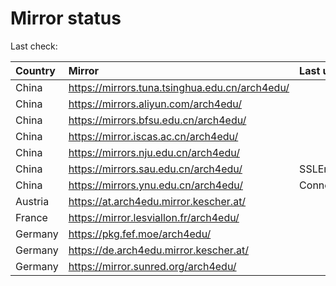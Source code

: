 <script src="./time.js"></script>
# Mirror status
Last check: <script type="text/javascript">localize(1686381292.0124767);</script>

|Country|Mirror|Last update|
|:------|:-----|:----------|
|China|https://mirrors.tuna.tsinghua.edu.cn/arch4edu/|<script type="text/javascript">localize(1686335402);</script>|
|China|https://mirrors.aliyun.com/arch4edu/|<script type="text/javascript">localize(1686292539);</script>|
|China|https://mirrors.bfsu.edu.cn/arch4edu/|<script type="text/javascript">localize(1686335402);</script>|
|China|https://mirror.iscas.ac.cn/arch4edu/|<script type="text/javascript">localize(1686335402);</script>|
|China|https://mirrors.nju.edu.cn/arch4edu/|<script type="text/javascript">localize(1686335402);</script>|
|China|https://mirrors.sau.edu.cn/arch4edu/|SSLError|
|China|https://mirrors.ynu.edu.cn/arch4edu/|ConnectTimeout|
|Austria|https://at.arch4edu.mirror.kescher.at/|<script type="text/javascript">localize(1686335402);</script>|
|France|https://mirror.lesviallon.fr/arch4edu/|<script type="text/javascript">localize(1686335402);</script>|
|Germany|https://pkg.fef.moe/arch4edu/|<script type="text/javascript">localize(1686335402);</script>|
|Germany|https://de.arch4edu.mirror.kescher.at/|<script type="text/javascript">localize(1686335402);</script>|
|Germany|https://mirror.sunred.org/arch4edu/|<script type="text/javascript">localize(1686335402);</script>|

<script src="./tablefilter/tablefilter.js"></script>
<script src="./table.js"></script>